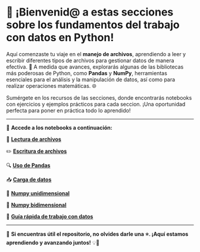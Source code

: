 # 🚀 ¡Bienvenid@ a estas secciones sobre los fundamentos del trabajo con datos en Python!

Aquí comenzaste tu viaje en el **manejo de archivos**, aprendiendo a leer y escribir diferentes tipos de archivos para gestionar datos de manera efectiva. 📄 A medida que avances, explorarás algunas de las bibliotecas más poderosas de Python, como **Pandas** y **NumPy**, herramientas esenciales para el análisis y la manipulación de datos, así como para realizar operaciones matemáticas. 🌐

Sumérgete en los recursos de las secciones, donde encontrarás notebooks con ejercicios y ejemplos prácticos para cada seccion. ¡Una oportunidad perfecta para poner en práctica todo lo aprendido!

---

🔗 **Accede a los notebooks a continuación:**

📂 **[Lectura de archivos](https://colab.research.google.com/drive/1IWg5MM-p_DP5dn3nU5gr9ne1_GgFEI4U?usp=sharing)**

✏️ **[Escritura de archivos](https://colab.research.google.com/drive/1TM80345R1DQwTpil5YXFg5QUBfzTlpgQ?usp=sharing)**

🔍 **[Uso de Pandas](https://colab.research.google.com/drive/1ARQa8UEklbZheFrsNUEgkvUk7mv2tAIs?usp=sharing)**

📥 **[Carga de datos](https://colab.research.google.com/drive/1YbcKODCOj1Zt_01Sdb1SDvYTiO21RBOz?usp=sharing)**

🔢 **[Numpy unidimensional](https://colab.research.google.com/drive/1WCsjlxS9gdYjJATDsyhAHEevzMID5jXE?usp=sharing)**

🧮 **[Numpy bidimensional](#)**

🚀 **[Guía rápida de trabajo con datos](#)**

---


🌟 **Si encuentras útil el repositorio, no olvides darle una ⭐. ¡Aquí estamos aprendiendo y avanzando juntos!** 💡🤝
